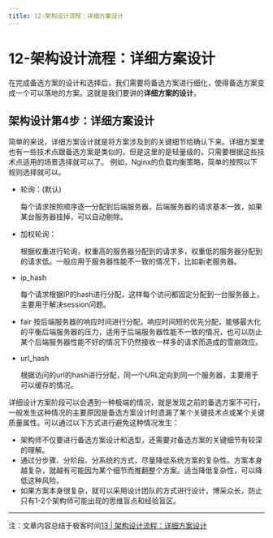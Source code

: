 ```yaml
---
title: 12-架构设计流程：详细方案设计
---
```

# 12-架构设计流程：详细方案设计
在完成备选方案的设计和选择后，我们需要将备选方案进行细化，使得备选方案变成一个可以落地的方案。这就是我们要讲的**详细方案的设计**。
## 架构设计第4步：详细方案设计
简单的来说，详细方案设计就是将方案涉及到的关键细节给确认下来。详细方案里也有一些技术点跟备选方案是类似的，但是这里的是轻量级的，只需要根据这些技术点适用的场景选择就可以了。
例如，Nginx的负载均衡策略，简单的按照以下规则选择就可以。

- 轮询：(默认)

    每个请求按照顺序逐一分配到后端服务器，后端服务器的请求基本一致，如果某台服务器挂掉，可以自动剔除。
- 加权轮询：

    根据权重进行轮询，权重高的服务器分配到的请求多，权重低的服务器分配到的请求低。一般应用于服务器性能不一致的情况下，比如新老服务器。
- ip_hash
    
    每个请求根据IP的hash进行分配，这样每个访问都固定分配到一台服务器上，主要用于解决session问题。
- fair
    按后端服务器的响应时间进行分配，响应时间短的优先分配，能够最大化的平衡后端服务器的压力，适用于后端服务器性能不一致的情况，也可以防止某个后端服务器性能不好的情况下仍然接收一样多的请求而造成的雪崩效应。

- url_hash
    
    根据访问的url的hash进行分配，同一个URL定向到同一个服务器，主要用于可以缓存的情况。


详细设计方案阶段可以会遇到一种极端的情况，就是发现之前的备选方案不可行，一般发生这种情况的主要原因是备选方案设计时遗漏了某个关键技术点或某个关键质量属性。可以通过以下方式进行避免这种情况发生：

- 架构师不仅要进行备选方案设计和选型，还需要对备选方案的关键细节有较深的理解。
- 通过分步骤、分阶段、分系统的方式，尽量降低系统方案的复杂性。方案本身越复杂，就越有可能因为某个细节而推翻整个方案。适当降低复杂性，可以降低这种风险。
- 如果方案本身很复杂，就可以采用设计团队的方式进行设计，博采众长，防止只有1-2个架构师可能出现的思维盲点和经验盲区。

---
注：文章内容总结于极客时间[13 | 架构设计流程：详细方案设计](https://time.geekbang.org/column/article/7885)

<Valine/>